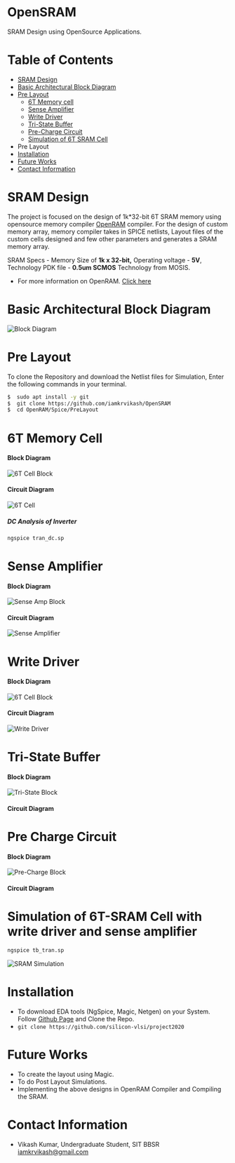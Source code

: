 
# OpenSRAM

SRAM Design using OpenSource Applications.

Table of Contents
=================
 * [SRAM Design](#sram-design)
 * [Basic Architectural Block Diagram](#basic-architectural-block-diagram)
 * [Pre Layout](#pre-layout)
    - [6T Memory cell](#6t-memory-cell)
    - [Sense Amplifier](#sense-amplifier)
    - [Write Driver](#write-driver)
    - [Tri-State Buffer](#tri-state-buffer)
    - [Pre-Charge Circuit](#pre-chrage-circuit)
    - [Simulation of 6T SRAM Cell](#simulation-of-6t-sram-cell-with-write-driver-and-sense-amplifier)
  * Pre Layout
  * [Installation](#installation)
  * [Future Works](#future-works)
  * [Contact Information](#contact-information)
   
  # SRAM Design
  The project is focused on the design of 1k*32-bit 6T SRAM memory using opensource memory compiler  [OpenRAM](https://openram.soe.ucsc.edu/) compiler. For the design of custom memory array, memory compiler takes in SPICE netlists, Layout files of the custom cells designed and few other parameters and generates a SRAM memory array.

SRAM Specs - Memory Size of **1k x 32-bit,** Operating voltage - **5V**, Technology PDK file - **0.5um SCMOS** Technology from MOSIS.
* For more information on OpenRAM. [Click here](https://github.com/VLSIDA/OpenRAM.git)


# Basic Architectural Block Diagram
![Block Diagram](/Diagram/BlockDiagram/Full_BlockDiagram.png)


# Pre Layout
To clone the Repository and download the Netlist files for Simulation,
Enter the following commands in your terminal.
```sh
$  sudo apt install -y git
$  git clone https://github.com/iamkrvikash/OpenSRAM
$  cd OpenRAM/Spice/PreLayout
```

# 6T Memory Cell
#### Block Diagram
![6T Cell Block](/Diagram/BlockDiagram/6TCell.png)

#### Circuit Diagram
![6T Cell](/Diagram/CircuitDiagram/cell_6t.png)

##### DC Analysis of Inverter
```sh
ngspice tran_dc.sp
```



# Sense Amplifier
#### Block Diagram
![Sense Amp Block](/Diagram/BlockDiagram/SenseAmp.png)

#### Circuit Diagram
![Sense Amplifier](/Diagram/CircuitDiagram/sense_amp.png)

# Write Driver
#### Block Diagram
![6T Cell Block](/Diagram/BlockDiagram/WriteDriver.png)

#### Circuit Diagram
![Write Driver](/Diagram/CircuitDiagram/write_driver.png)

# Tri-State Buffer
#### Block Diagram
![Tri-State Block](/Diagram/BlockDiagram/TriState.png)

#### Circuit Diagram


# Pre Charge Circuit
#### Block Diagram
![Pre-Charge Block](/Diagram/BlockDiagram/PreCharge.png)

#### Circuit Diagram



# Simulation of 6T-SRAM Cell with write driver and sense amplifier
```sh
ngspice tb_tran.sp
```
![SRAM Simulation](/Waveforms/PreLayout/tb_tran.png)

# Installation 
*  To download EDA tools (NgSpice, Magic, Netgen) on your System. Follow [Github Page](https://github.com/silicon-vlsi/project2020#Cloning-the-Repository) and Clone the Repo.
* `git clone https://github.com/silicon-vlsi/project2020`


# Future Works
* To create the layout using Magic.
* To do Post Layout Simulations.
* Implementing the above designs in OpenRAM Compiler and Compiling the SRAM.
# Contact Information
* Vikash Kumar, Undergraduate Student, SIT BBSR  [iamkrvikash@gmail.com](mailto:iamkrvikash@gmail.com)
